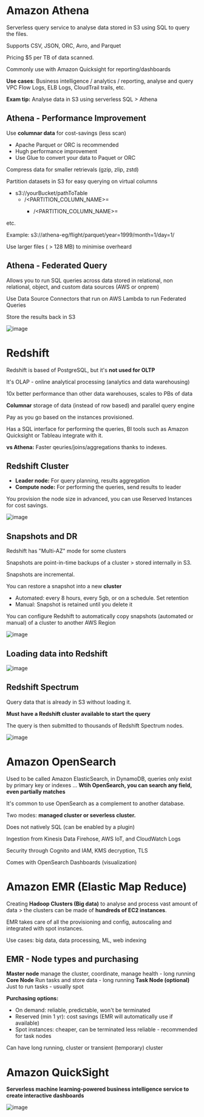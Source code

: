 # Amazon Athena

Serverless query service to analyse data stored in S3 using SQL to query the files.

Supports CSV, JSON, ORC, Avro, and Parquet

Pricing $5 per TB of data scanned.

Commonly use with Amazon Quicksight for reporting/dashboards

**Use cases**: Business intelligence / analytics / reporting, analyse and query VPC Flow Logs, ELB Logs, CloudTrail trails, etc.

**Exam tip:** Analyse data in S3 using serverless SQL > Athena


## Athena - Performance Improvement

Use **columnar data** for cost-savings (less scan) 
  - Apache Parquet or ORC is recommended
  - Hugh performance improvement
  - Use Glue to convert your data to Paquet or ORC

Compress data for smaller retrievals (gzip, zlip, zstd)

Partition datasets in S3 for easy querying on virtual columns
  - s3://yourBucket/pathToTable
    - /<PARTITION_COLUMN_NAME>=<VALUE>
      - /<PARTITION_COLUMN_NAME>=<VALUE>

etc.

Example: s3://athena-eg/flight/parquet/year=1999/month=1/day=1/

Use larger files ( > 128 MB) to minimise overheard

## Athena - Federated Query

Allows you to run SQL queries across data stored in relational, non relational, object, and custom data sources (AWS or onprem)

Use Data Source Connectors that run on AWS Lambda to run Federated Queries

Store the results back in S3

![image](https://github.com/UpheldSmile/Virtual-Network/assets/49825639/c5301700-ed3e-4ca8-be9e-5a35b8940dd0)


# Redshift

Redshift is based of PostgreSQL, but it's **not used for OLTP**

It's OLAP - online analytical processing (analytics and data  warehousing)

10x better performance than other data warehouses, scales to PBs of data

**Columnar** storage of data (instead of row based) and parallel query engine

Pay as you go based on the instances provisioned.

Has a SQL interface for performing the queries, BI tools such as Amazon Quicksight or Tableau integrate with it.

**vs Athena:** Faster qeuries/joins/aggregations thanks to indexes.

## Redshift Cluster

- **Leader node:** For query planning, results aggregation
- **Compute node:** For performing the queries, send results to leader

You provision the node size in advanced, you can use Reserved Instances for cost savings.

![image](https://github.com/UpheldSmile/Virtual-Network/assets/49825639/b800c53a-8dba-468d-8bba-6912a7ca3988)

## Snapshots and DR

Redshift has "Multi-AZ" mode for some clusters

Snapshots are point-in-time backups of a cluster > stored internally in S3.

Snapshots are incremental.

You can restore a snapshot into a new **cluster**

- Automated: every 8 hours, every 5gb, or on a schedule. Set retention
- Manual: Snapshot is retained until you delete it

You can configure Redshift to automatically copy snapshots (automated or manual) of a cluster to another AWS Region

![image](https://github.com/UpheldSmile/Virtual-Network/assets/49825639/dfb5d96a-9b8d-4151-a028-5b01885a3815)

## Loading data into Redshift

![image](https://github.com/UpheldSmile/Virtual-Network/assets/49825639/7118864a-5c3a-436c-a022-3799ff3e5726)

## Redshift Spectrum

Query data that is already in S3 without loading it.

**Must have a Redshift cluster available to start the query**

The query is then submitted to thousands of Redshift Spectrum nodes.

![image](https://github.com/UpheldSmile/Virtual-Network/assets/49825639/653db509-8df0-4fc0-85ef-5871edf16f5a)

# Amazon OpenSearch

Used to be called Amazon ElasticSearch, in DynamoDB, queries only exist by primary key or indexes ... **Wtih OpenSearch, you can search any field, even partially matches**

It's common to use OpenSearch as a complement to another database.

Two modes: **managed cluster or severless cluster.**

Does not natively SQL (can be enabled by a plugin)

Ingestion from Kinesis Data Firehose, AWS IoT, and CloudWatch Logs

Security through Cognito and IAM, KMS decryption, TLS

Comes with OpenSearch Dashboards (visualization)

# Amazon EMR (Elastic Map Reduce)

Creating **Hadoop Clusters (Big data)** to analyse and process vast amount of data > the clusters can be made of **hundreds of EC2 instances**.

EMR takes care of all the provisioning and config, autoscaling  and integrated with spot instances.

Use cases: big data, data processing, ML, web indexing


## EMR - Node types and purchasing

**Master node** manage the cluster, coordinate, manage health - long running
**Core Node** Run tasks and store data - long running
**Task Node (optional)** Just to run tasks - usually spot

**Purchasing options:**
  - On demand: reliable, predictable, won't be terminated
  - Reserved (min 1 yr): cost savings (EMR will automatically use if available)
  - Spot instances: cheaper, can be terminated less reliable - recommended for task nodes

Can have long running, cluster or transient (temporary) cluster

# Amazon QuickSight

**Serverless machine learning-powered business intelligence service to create interactive dashboards**

![image](https://github.com/UpheldSmile/Virtual-Network/assets/49825639/94cc7444-2026-4763-993d-852e3ddef74c)
